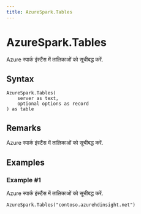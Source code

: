 ```yaml
---
title: AzureSpark.Tables
---
```


# AzureSpark.Tables


Azure स्पार्क इंस्टैंस में तालिकाओं को सूचीबद्ध करें.


## Syntax

```powerquery
AzureSpark.Tables(
    server as text,
    optional options as record
) as table
```


## Remarks

Azure स्पार्क इंस्टैंस में तालिकाओं को सूचीबद्ध करें.


## Examples

### Example #1 
Azure स्पार्क इंस्टैंस में तालिकाओं को सूचीबद्ध करें.
```powerquery
AzureSpark.Tables("contoso.azurehdinsight.net")
```



